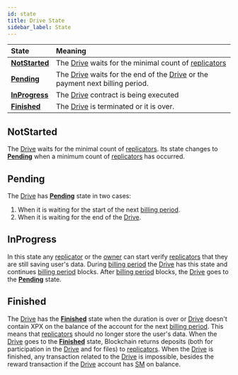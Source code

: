 ```yaml
---
id: state
title: Drive State
sidebar_label: State
---
```



| State                                 | Meaning                                                                                                    |
| :------------------------------------ | :--------------------------------------------------------------------------------------------------------- |
| [**NotStarted**](state.md#notstarted) | The [Drive](overview.md) waits for the minimal count of [replicators](../../roles/replicator.md)           |
| [**Pending**](state.md#pending)       | The [Drive](overview.md) waits for the end of the [Drive](overview.md) or the payment next billing period. |
| [**InProgress**](state.md#inprogress) | The [Drive](overview.md) contract is being executed                                                        |
| [**Finished**](state.md#finished)     | The [Drive](overview.md) is terminated or it is over.                                                      |

## NotStarted

The [Drive](overview.md) waits for the minimal count of [replicators](../../roles/replicator.md). Its state changes to [**Pending**](state.md#pending) when a minimum count of [replicators](../../roles/replicator.md) has occurred.

## Pending

The [Drive](overview.md) has [**Pending**](state.md#pending) state in two cases:

1. When it is waiting for the start of the next [billing period](overview.md#billing-period).
2. When it is waiting for the end of the [Drive](overview.md).

## InProgress

In this state any [replicator](../../roles/replicator.md) or the [owner](../../roles/owner.md) can start verify [replicators](../../roles/replicator.md) that they are still saving user's data. During [billing period](overview.md#billing-period) the [Drive](overview.md) has this state and continues [billing period](overview.md#billing-period) blocks. After [billing period](overview.md#billing-period) blocks, the [Drive](overview.md) goes to the [**Pending**](state.md#pending) state.

## Finished

The [Drive](overview.md) has the [**Finished**](state.md#finished) state when the duration is over or [Drive](overview.md) doesn't contain XPX on the balance of the account for the next [billing period](overview.md#billing-period). This means that [replicators](../../roles/replicator.md) should no longer store the user's data. When the [Drive](overview.md) goes to the [**Finished**](state.md#finished) state, Blockchain returns deposits (both for participation in the [Drive](overview.md) and for files) to [replicators](../../roles/replicator.md). When the [Drive](overview.md) is finished, any transaction related to the [Drive](overview.md) is impossible, besides the reward transaction if the [Drive](overview.md) account has [SM](../../getting_started/economy.md#sm) on balance.

